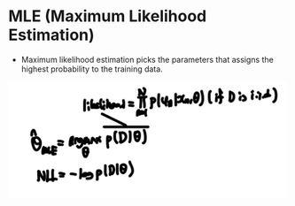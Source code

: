 # MLE (Maximum Likelihood Estimation)

- Maximum likelihood estimation picks the parameters that assigns the highest probability to the training data.

<img src="./figures/mle-defi.jpeg">

